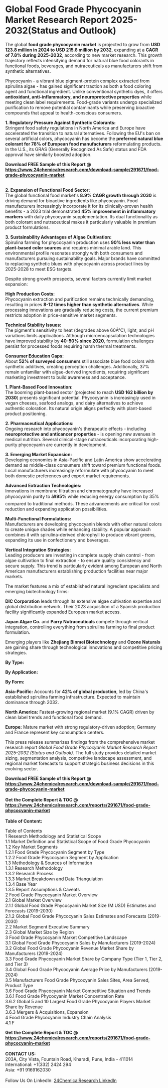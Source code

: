 <h1>Global Food Grade Phycocyanin Market Research Report 2025-2032(Status and Outlook)</h1><p>The global <strong>food grade phycocyanin market</strong> is projected to grow from <strong>USD 123.8 million in 2024 to USD 215.6 million by 2032</strong>, expanding at a <strong>CAGR of 7.8% during 2025-2032</strong>, according to new market research. This growth trajectory reflects intensifying demand for natural blue food colorants in functional foods, beverages, and nutraceuticals as manufacturers shift from synthetic alternatives.</p><p>Phycocyanin - a vibrant blue pigment-protein complex extracted from spirulina algae - has gained significant traction as both a food coloring agent and functional ingredient. Unlike conventional synthetic dyes, it offers <strong>antioxidant, anti-inflammatory, and neuroprotective properties</strong> while meeting clean label requirements. Food-grade variants undergo specialized purification to remove potential contaminants while preserving bioactive compounds that appeal to health-conscious consumers.</p><p><strong>1. Regulatory Pressure Against Synthetic Colorants:<br></strong>Stringent food safety regulations in North America and Europe have accelerated the transition to natural alternatives. Following the EU's ban on several artificial colors, phycocyanin has become the <strong>preferred natural blue colorant for 78% of European food manufacturers</strong> reformulating products. In the U.S., its GRAS (Generally Recognized As Safe) status and FDA approval have similarly boosted adoption.</p><div><b>Download FREE Sample of this Report @ 
            <a href="https://www.24chemicalresearch.com/download-sample/291671/food-grade-phycocyanin-market">
            https://www.24chemicalresearch.com/download-sample/291671/food-grade-phycocyanin-market</a></b></div><br><p><strong>2. Expansion of Functional Food Sector:<br></strong>The global functional food market's <strong>8.9% CAGR growth through 2030</strong> is driving demand for bioactive ingredients like phycocyanin. Food manufacturers increasingly incorporate it for its clinically-proven health benefits - a 2023 trial demonstrated <strong>45% improvement in inflammatory markers</strong> with daily phycocyanin supplementation. Its dual functionality as both colorant and nutraceutical makes it particularly valuable in premium product formulations.</p><p><strong>3. Sustainability Advantages of Algae Cultivation:<br></strong>Spirulina farming for phycocyanin production uses <strong>90% less water than plant-based color sources</strong> and requires minimal arable land. This environmental profile resonates strongly with both consumers and manufacturers pursuing sustainability goals. Major brands have committed to replacing synthetic blues with phycocyanin across product lines by 2025-2028 to meet ESG targets.</p><p>Despite strong growth prospects, several factors currently limit market expansion:</p><p><strong>High Production Costs:<br></strong>Phycocyanin extraction and purification remains technically demanding, resulting in prices <strong>8-12 times higher than synthetic alternatives</strong>. While processing innovations are gradually reducing costs, the current premium restricts adoption in price-sensitive market segments.</p><p><strong>Technical Stability Issues:<br></strong>The pigment's sensitivity to heat (degrades above 60Â°C), light, and pH variations limits applications. Although microencapsulation technologies have improved stability by <strong>40-50% since 2020</strong>, formulation challenges persist for processed foods requiring harsh thermal treatments.</p><p><strong>Consumer Education Gaps:<br></strong>About <strong>52% of surveyed consumers</strong> still associate blue food colors with synthetic additives, creating perception challenges. Additionally, 37% remain unfamiliar with algae-derived ingredients, requiring significant marketing investment to build awareness and acceptance.</p><p><strong>1. Plant-Based Food Innovation:<br></strong>The booming plant-based sector (projected to reach <strong>USD 162 billion by 2030</strong>) presents significant potential. Phycocyanin is increasingly used in vegan cheeses, seafood analogs, and dairy alternatives to achieve authentic coloration. Its natural origin aligns perfectly with plant-based product positioning.</p><p><strong>2. Pharmaceutical Applications:<br></strong>Ongoing research into phycocyanin's therapeutic effects - including <strong>neuroprotective and anticancer properties</strong> - is opening new avenues in medical nutrition. Several clinical-stage nutraceuticals incorporating high-purity phycocyanin are currently in development.</p><p><strong>3. Emerging Market Expansion:<br></strong>Developing economies in Asia-Pacific and Latin America show accelerating demand as middle-class consumers shift toward premium functional foods. Local manufacturers increasingly reformulate with phycocyanin to meet both domestic preferences and export market requirements.</p><p><strong>Advanced Extraction Technologies:<br></strong>Innovations in membrane filtration and chromatography have increased phycocyanin purity to <strong>â¥95%</strong> while reducing energy consumption by 35% compared to traditional methods. These advancements are critical for cost reduction and expanding application possibilities.</p><p><strong>Multi-Functional Formulations:<br></strong>Manufacturers are developing phycocyanin blends with other natural colors to create unique shades while enhancing stability. A popular approach combines it with spirulina-derived chlorophyll to produce vibrant greens, expanding its use in confectionery and beverages.</p><p><strong>Vertical Integration Strategies:<br></strong>Leading producers are investing in complete supply chain control - from algae cultivation to final extraction - to ensure quality consistency and secure supply. This trend is particularly evident among European and North American manufacturers establishing production facilities near major markets.</p><p>The market features a mix of established natural ingredient specialists and emerging biotechnology firms:</p><p><strong>DIC Corporation</strong> leads through its extensive algae cultivation expertise and global distribution network. Their 2023 acquisition of a Spanish production facility significantly expanded European market access.</p><p><strong>Japan Algae Co.</strong> and <strong>Parry Nutraceuticals</strong> compete through vertical integration, controlling everything from spirulina farming to final product formulation.</p><p>Emerging players like <strong>Zhejiang Binmei Biotechnology</strong> and <strong>Ozone Naturals</strong> are gaining share through technological innovations and competitive pricing strategies.</p><p><strong>By Type:</strong></p><p><strong>By Application:</strong></p><p><strong>By Form:</strong></p><p><strong>Asia-Pacific:</strong> Accounts for <strong>42% of global production</strong>, led by China's established spirulina farming infrastructure. Expected to maintain dominance through 2032.</p><p><strong>North America:</strong> Fastest-growing regional market (9.1% CAGR) driven by clean label trends and functional food demand.</p><p><strong>Europe:</strong> Mature market with strong regulatory-driven adoption; Germany and France represent key consumption centers.</p><p>This press release summarizes findings from the comprehensive market research report <em>Global Food Grade Phycocyanin Market Research Report 2025-2032 (Status and Outlook)</em>. The full study provides detailed market sizing, segmentation analysis, competitive landscape assessment, and regional market forecasts to support strategic business decisions in this evolving sector.</p><div><b>Download FREE Sample of this Report @ 
            <a href="https://www.24chemicalresearch.com/download-sample/291671/food-grade-phycocyanin-market">
            https://www.24chemicalresearch.com/download-sample/291671/food-grade-phycocyanin-market</a></b></div><br><div><b>Get the Complete Report & TOC @ 
            <a href="https://www.24chemicalresearch.com/reports/291671/food-grade-phycocyanin-market">
            https://www.24chemicalresearch.com/reports/291671/food-grade-phycocyanin-market</a></b></div><br>
            <b>Table of Content:</b><p>Table of Contents<br />
1 Research Methodology and Statistical Scope<br />
1.1 Market Definition and Statistical Scope of Food Grade Phycocyanin<br />
1.2 Key Market Segments<br />
1.2.1 Food Grade Phycocyanin Segment by Type<br />
1.2.2 Food Grade Phycocyanin Segment by Application<br />
1.3 Methodology & Sources of Information<br />
1.3.1 Research Methodology<br />
1.3.2 Research Process<br />
1.3.3 Market Breakdown and Data Triangulation<br />
1.3.4 Base Year<br />
1.3.5 Report Assumptions & Caveats<br />
2 Food Grade Phycocyanin Market Overview<br />
2.1 Global Market Overview<br />
2.1.1 Global Food Grade Phycocyanin Market Size (M USD) Estimates and Forecasts (2019-2030)<br />
2.1.2 Global Food Grade Phycocyanin Sales Estimates and Forecasts (2019-2030)<br />
2.2 Market Segment Executive Summary<br />
2.3 Global Market Size by Region<br />
3 Food Grade Phycocyanin Market Competitive Landscape<br />
3.1 Global Food Grade Phycocyanin Sales by Manufacturers (2019-2024)<br />
3.2 Global Food Grade Phycocyanin Revenue Market Share by Manufacturers (2019-2024)<br />
3.3 Food Grade Phycocyanin Market Share by Company Type (Tier 1, Tier 2, and Tier 3)<br />
3.4 Global Food Grade Phycocyanin Average Price by Manufacturers (2019-2024)<br />
3.5 Manufacturers Food Grade Phycocyanin Sales Sites, Area Served, Product Type<br />
3.6 Food Grade Phycocyanin Market Competitive Situation and Trends<br />
3.6.1 Food Grade Phycocyanin Market Concentration Rate<br />
3.6.2 Global 5 and 10 Largest Food Grade Phycocyanin Players Market Share by Revenue<br />
3.6.3 Mergers & Acquisitions, Expansion<br />
4 Food Grade Phycocyanin Industry Chain Analysis<br />
4.1 F</p><div><b>Get the Complete Report & TOC @ 
            <a href="https://www.24chemicalresearch.com/reports/291671/food-grade-phycocyanin-market">
            https://www.24chemicalresearch.com/reports/291671/food-grade-phycocyanin-market</a></b></div><br><b>CONTACT US:</b><br>
            203A, City Vista, Fountain Road, Kharadi, Pune, India - 411014<br>
            International: +1(332) 2424 294<br>
            Asia: +91 9169162030 <br><br>
            Follow Us On LinkedIn: <a href="https://www.linkedin.com/company/24chemicalresearch/">24ChemicalResearch LinkedIn</a>